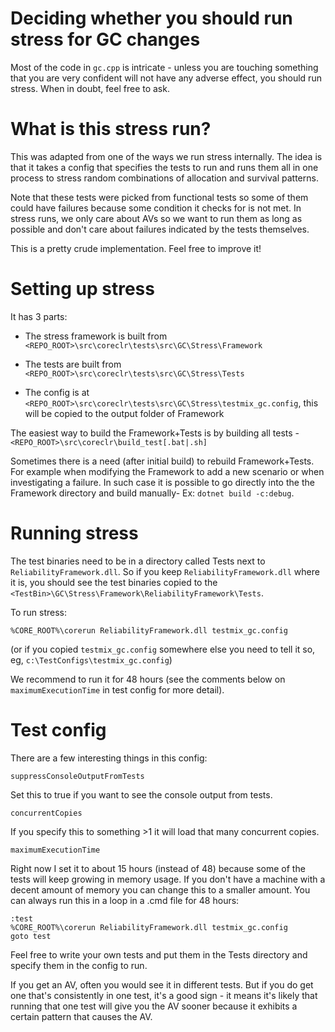 # Deciding whether you should run stress for GC changes

Most of the code in `gc.cpp` is intricate - unless you are touching something that you are very confident will not have any adverse effect, you should run stress. When in doubt, feel free to ask.

# What is this stress run?

This was adapted from one of the ways we run stress internally. The idea is that it takes a config that specifies the tests to run and runs them all in one process to stress random combinations of allocation and survival patterns.

Note that these tests were picked from functional tests so some of them could have failures because some condition it checks for is not met. In stress runs, we only care about AVs so we want to run them as long as possible and don't care about failures indicated by the tests themselves.

This is a pretty crude implementation. Feel free to improve it!

# Setting up stress

It has 3 parts:

- The stress framework is built from `<REPO_ROOT>\src\coreclr\tests\src\GC\Stress\Framework`

- The tests are built from `<REPO_ROOT>\src\coreclr\tests\src\GC\Stress\Tests`

- The config is at `<REPO_ROOT>\src\coreclr\tests\src\GC\Stress\testmix_gc.config`, this will be copied to the output folder of Framework

The easiest way to build the Framework+Tests is by building all tests - `<REPO_ROOT>\src\coreclr\build_test[.bat|.sh]`

Sometimes there is a need (after initial build) to rebuild Framework+Tests. For example when modifying the Framework to add a new scenario or when investigating a failure.
In such case it is possible to go directly into the the Framework directory and build manually- Ex: `dotnet build -c:debug`.

# Running stress

The test binaries need to be in a directory called Tests next to `ReliabilityFramework.dll`. So if you keep `ReliabilityFramework.dll` where it is, you should see the test binaries copied to the `<TestBin>\GC\Stress\Framework\ReliabilityFramework\Tests`.

To run stress:

`%CORE_ROOT%\corerun ReliabilityFramework.dll testmix_gc.config`

(or if you copied `testmix_gc.config` somewhere else you need to tell it so, eg, `c:\TestConfigs\testmix_gc.config`)

We recommend to run it for 48 hours (see the comments below on `maximumExecutionTime` in test config for more detail).

# Test config

There are a few interesting things in this config:

  `suppressConsoleOutputFromTests`

Set this to true if you want to see the console output from tests.

  `concurrentCopies`

If you specify this to something >1 it will load that many concurrent copies.

  `maximumExecutionTime`

Right now I set it to about 15 hours (instead of 48) because some of the tests will keep growing in memory usage. If you don't have a machine with a decent amount of memory you can change this to a smaller amount. You can always run this in a loop in a .cmd file for 48 hours:

```
:test
%CORE_ROOT%\corerun ReliabilityFramework.dll testmix_gc.config
goto test
```

Feel free to write your own tests and put them in the Tests directory and specify them in the config to run.

If you get an AV, often you would see it in different tests. But if you do get one that's consistently in one test, it's a good sign - it means it's likely that running that one test will give you the AV sooner because it exhibits a certain pattern that causes the AV.
